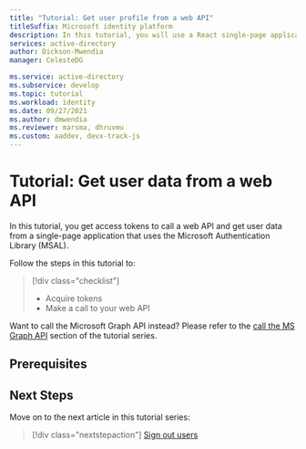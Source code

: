 ```yaml
---
title: "Tutorial: Get user profile from a web API"
titleSuffix: Microsoft identity platform
description: In this tutorial, you will use a React single-page application to call a web API and get user profile.
services: active-directory
author: Dickson-Mwendia
manager: CelesteDG

ms.service: active-directory
ms.subservice: develop
ms.topic: tutorial
ms.workload: identity
ms.date: 09/27/2021
ms.author: dmwendia
ms.reviewer: marsma, dhruvmu
ms.custom: aaddev, devx-track-js
---
```


# Tutorial: Get user data from a web API


In this tutorial, you get access tokens to call a web API and get user data from a single-page application that uses the Microsoft Authentication Library (MSAL). 

Follow the steps in this tutorial to:

> [!div class="checklist"]
> - Acquire tokens 
> - Make a call to your web API

Want to call the Microsoft Graph API instead? Please refer to the [call the MS Graph API](tutorial-single-page-app-04-call-graph-api.md) section of the tutorial series. 

## Prerequisites


## Next Steps

Move on to the next article in this tutorial series:

> [!div class="nextstepaction"]
> [Sign out users](tutorial-single-page-app-06-sign-out-users.md)